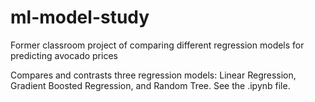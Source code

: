 # ml-model-study
Former classroom project of comparing different regression models for predicting avocado prices

Compares and contrasts three regression models: Linear Regression, Gradient Boosted Regression, and Random Tree. See the .ipynb file.

